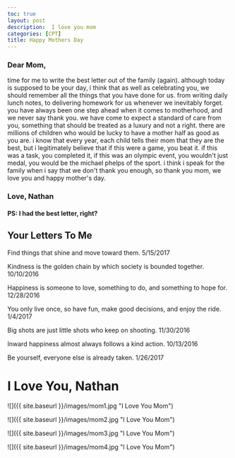 ```yaml
---
toc: true
layout: post
description:  I love you mom
categories: [CPT]
title: Happy Mothers Day
---
```


### Dear Mom,

time for me to write the best letter out of the family (again). although today is supposed to be your day, i think that as well as celebrating you, we should remember all the things that you have done for us. from writing daily lunch notes, to delivering homework for us whenever we inevitably forget. you have always been one step ahead when it comes to motherhood, and we never say thank you. we have come to expect a standard of care from you, something that should be treated as a luxury and not a right. there are millions of children who would be lucky to have a mother half as good as you are. i know that every year, each child tells their mom that they are the best, but i legitimately believe that if this were a game, you beat it. if this was a task, you completed it, if this was an olympic event, you wouldn't just medal, you would be the michael phelps of the sport. i think i speak for the family when i say that we don't thank you enough, so thank you mom, we love you and happy mother's day.

### Love, Nathan

#### PS: I had the best letter, right?

## Your Letters To Me

Find things that shine and move toward them. 5/15/2017

Kindness is the golden chain by which society is bounded together. 10/10/2016

Happiness is someone to love, something to do, and something to hope for. 12/28/2016

You only live once, so have fun, make good decisions, and enjoy the ride. 1/4/2017

Big shots are just little shots who keep on shooting. 11/30/2016

Inward happiness almost always follows a kind action. 10/13/2016

Be yourself, everyone else is already taken. 1/26/2017

# I Love You, Nathan

![]({{ site.baseurl }}/images/mom1.jpg "I Love You Mom")

![]({{ site.baseurl }}/images/mom2.jpg "I Love You Mom")

![]({{ site.baseurl }}/images/mom3.jpg "I Love You Mom")

![]({{ site.baseurl }}/images/mom4.jpg "I Love You Mom")